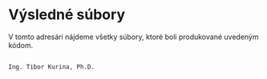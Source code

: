 # Výsledné súbory

  V tomto adresári nájdeme všetky súbory, ktoré boli produkované uvedeným kódom.
  
  
                                                                              Ing. Tibor Kurina, Ph.D.

